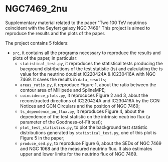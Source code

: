 # NGC7469_2nu
Supplementary material related to the paper "Two 100 TeV neutrinos coincident with the Seyfert galaxy NGC 7469"
This project is aimed to reproduce the results and the plots of the paper.

The project contains 5 folders:
- `src`, it contains all the programs necessary to reproduce the results and plots of the paper, in particular:
  - `statistical_test.py`, it reproduces the statistical tests producing the bacground distributions of the test statistic (ts) and calculating the ts value for the neutrino doublet IC220424A & IC230416A with NGC 7469. It saves the results in `data_results`;
  - `areas_ratio.py`, it reproduce Figure 1, about the ratio between the contour area of Millipede and SplineMPE;
  - `coincidence_plots.py`, it reprocuces Figure 2 and 3, about the reconstructed directions of IC220424A and IC230416A by the GCN Notices and GCN Circulars and the position of NGC 7469;
  - `ts_dependence_on_flux.py`, it reproduces Figure 4, about the dependence of the test statistic on the intrinsic neutrino flux (a parameter of the Goodness-of-Fit test);
  - `plot_test_statistics.py`, to plot the background test statistic distributions generated by `statistical_test.py`, one of this plot is Figure 5 in the paper;
  - `produce_sed.py`, to reproduce Figure 6, about the SEDs of NGC 7469 and NGC 1068 and the measured neutrino flux. It also estimates upper and lower limits for the neutrino flux of NGC 7469.
